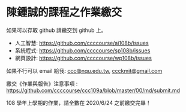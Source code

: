 # 陳鍾誠的課程之作業繳交

如果可以存取 github 請繳交到 github 上。

* 人工智慧: https://github.com/ccccourse/ai108b/issues
* 系統程式: https://github.com/ccccourse/sp108b/issues
* 網頁設計: https://github.com/ccccourse/wp108b/issues

如果不行可以 email 給我: ccc@nqu.edu.tw, ccckmit@gmail.com

繳交《作業與報告》注意事項 : https://github.com/ccccourse/ccc109a/blob/master/00/md/submit.md

108 學年上學期的作業，請全數在 2020/6/24 之前繳交完畢！


